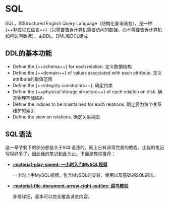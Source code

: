 # **SQL**

SQL，即Structured English Query Language（结构化查询语言），是一种{++非过程式语言++}（只需要告诉计算机需要访问的数据，而不需要告诉计算机如何访问数据），由DDL、DML和DCL组成

## **DDL的基本功能**

- Define the {++schema++} for each relation. 定义数据结构
- Define the {++domain++} of values associated with each attribute. 定义attribute的取值范围 
- Define the {++integrity constraints++}. 确定约束
- Define the {++physical storage structure++} of each relation on disk. 确定物理存储结构
- Define the indices to be maintained for each relations. 确定要为每个关系维护的索引
- Define the view on relations. 确定关系视图

## **SQL语法**

这一章节剩下的部分都是关于SQL语法的，网上已有非常完善的教程，比我的笔记写得好多了，因此我的笔记到此为止。下面是教程推荐：

<div class="grid cards" markdown>

- [__:material-play-speed: 一小时入门MySQL视频__](https://www.bilibili.com/video/BV1AX4y147tA?spm_id_from=333.788.videopod.sections&vd_source=b6aad8c1a3dfbd21f0673db3ad52ee95)
  
    一小时上手MySQL视频，包含MySQL的安装、使用以及基础的SQL语法。

- [__:material-file-document-arrow-right-outline: 菜鸟教程__](https://www.runoob.com/mysql/mysql-tutorial.html)
  
    非常详细，基本可以完全覆盖课堂内容。

</div>